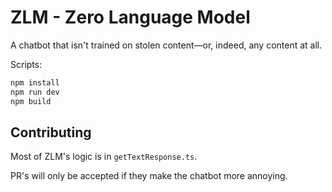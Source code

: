 # ZLM - Zero Language Model

A chatbot that isn't trained on stolen content—or, indeed, any content at all.

Scripts:

```bash
npm install
npm run dev
npm build
```

## Contributing

Most of ZLM's logic is in `getTextResponse.ts`.

PR's will only be accepted if they make the chatbot more annoying.
